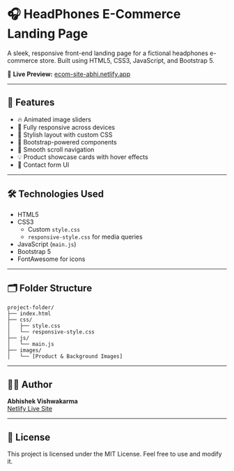 
# 🎧 HeadPhones E-Commerce Landing Page

A sleek, responsive front-end landing page for a fictional headphones e-commerce store. Built using HTML5, CSS3, JavaScript, and Bootstrap 5.

🔗 **Live Preview:** [ecom-site-abhi.netlify.app](https://ecom-site-abhi.netlify.app/)

---

## 🚀 Features

- 🔥 Animated image sliders
- 📱 Fully responsive across devices
- 🎨 Stylish layout with custom CSS
- 🔧 Bootstrap-powered components
- 🎯 Smooth scroll navigation
- 💡 Product showcase cards with hover effects
- 📩 Contact form UI

---

## 🛠️ Technologies Used

- HTML5
- CSS3
  - Custom `style.css`
  - `responsive-style.css` for media queries
- JavaScript (`main.js`)
- Bootstrap 5
- FontAwesome for icons

---

## 🗂️ Folder Structure

```
project-folder/
├── index.html
├── css/
│   ├── style.css
│   └── responsive-style.css
├── js/
│   └── main.js
├── images/
│   └── [Product & Background Images]
```

---

## 🧑‍💻 Author

**Abhishek Vishwakarma**  
[Netlify Live Site](https://ecom-site-abhi.netlify.app/)

---

## 📜 License

This project is licensed under the MIT License. Feel free to use and modify it.
